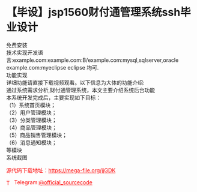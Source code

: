 # 【毕设】jsp1560财付通管理系统ssh毕业设计

免费安装<br>技术实现开发语言:example.com:example.com:B/example.com:mysql,sqlserver,oracle example.com:myeclipse eclipse 均可.<br>功能实现<br>详细功能请直接下载视频观看。以下信息为大体的功能介绍:<br>通过系统需求分析,财付通管理系统，本文主要介绍系统后台功能<br>本系统开发完成后，主要实现如下目标：<br>（1）系统首页模块；<br>（2）用户管理模块；<br>（3）分类管理模块；<br>（4）商品管理模块；<br>（5）商品销售管理模块；<br>（6）消息通知模块；<br>等模块<br>系统截图<br>


<p style="color: red;">源代码下载地址：<a href="https://mega-file.org/jjGDK" style="color: red;">https://mega-file.org/jjGDK</a></p><p style="color: red;"><img src="https://cdn-icons-png.flaticon.com/512/2111/2111646.png" alt="Telegram Icon" style="width: 16px; vertical-align: middle; margin-right: 5px;">Telegram:<a href="https://t.me/official_sourcecode" style="color: red;">@official_sourcecode</a></p>